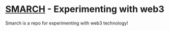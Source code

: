 # [SMARCH](https://smarch.net) - Experimenting with web3

Smarch is a repo for experimenting with web3 technology!
